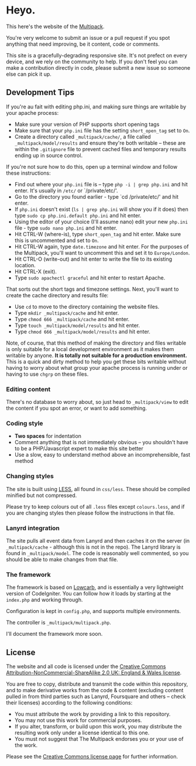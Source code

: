 # Heyo.

This here's the website of the [Multipack](http://multipack.co.uk).

You're very welcome to submit an issue or a pull request if you spot anything that need improving, be it content, code or comments.

This site is a gracefully-degrading responsive site. It's not prefect on every device, and we rely on the community to help. If you don't feel you can make a contribution directly in code, please submit a new issue so someone else can pick it up.

## Development Tips

If you're au fait with editing php.ini, and making sure things are writable by your apache process:

- Make sure your version of PHP supports short opening tags
- Make sure that your `php.ini` file has the setting `short_open_tag` set to `On`.
- Create a directory called `_multipack/cache/`, a file called `_multipack/model/results` and ensure they're both writable – these are within the `.gitignore` file to prevent cached files and temporary results ending up in source control.

If you're not sure how to do this, open up a terminal window and follow these instructions:

- Find out where your `php.ini` file is – type `php -i | grep php.ini` and hit enter. It's usually in `/etc/` or `/private/etc/'.
- Go to the directory you found earlier - type `cd /private/etc/' and hit enter.
- If `php.ini` doesn't exist (`ls | grep php.ini` will show you if it does) then type `sudo cp php.ini.default php.ini` and hit enter.
- Using the editor of your choice (I'll assume nano) edit your new `php.ini` file - type `sudo nano php.ini` and hit enter.
- Hit CTRL-W (where-is), type `short_open_tag` and hit enter. Make sure this is uncommented and set to `On`.
- Hit CTRL-W again, type `date.timezone` and hit enter. For the purposes of the Multipack, you'll want to uncomment this and set it to `Europe/London`.
- Hit CTRL-O (write-out) and hit enter to write the file to its existing location.
- Hit CTRL-X (exit).
- Type `sudo apachectl graceful` and hit enter to restart Apache.

That sorts out the short tags and timezone settings. Next, you'll want to create the cache directory and results file:

- Use `cd` to move to the directory containing the website files.
- Type `mkdir _multipack/cache` and hit enter.
- Type `chmod 666 _multipack/cache` and hit enter.
- Type `touch _multipack/model/results` and hit enter.
- Type `chmod 666 _multipack/model/results` and hit enter.

Note, of course, that this method of making the directory and files writable is only suitable for a local development environment as it makes them writable by anyone. **It is totally not suitable for a production environment.** This is a quick and dirty method to help you get these bits writable without having to worry about what group your apache process is running under or having to use `chgrp` on these files.

### Editing content

There's no database to worry about, so just head to `_multipack/view` to edit the content if you spot an error, or want to add something.

### Coding style

- **Two spaces** for indentation
- Comment anything that is not immediately obvious – you shouldn't have to be a PHP/Javascript expert to make this site better
- Use a slow, easy to understand method above an incomprehensible, fast method

### Changing styles

The site is built using [LESS](http://http://lesscss.org/), all found in `css/less`. These should be compiled minified but not compressed.

Please try to keep colours out of all `.less` files except `colours.less`, and if you are changing styles then please follow the instructions in that file.

### Lanyrd integration

The site pulls all event data from Lanyrd and then caches it on the server (in `_multipack/cache` - although this is not in the repo). The Lanyrd library is found in `_multipack/model`. The code is reasonably well commented, so you should be able to make changes from that file.

### The framework

The framework is based on [Lowcarb](https://github.com/phuu/lowcarb), and is essentially a very lightweight version of CodeIgniter. You can follow how it loads by starting at the `index.php` and working through.

Configuration is kept in `config.php`, and supports multiple environments.

The controller is `_multipack/multipack.php`.

I'll document the framework more soon.

## License

The website and all code is licensed under the [Creative Commons Attribution-NonCommercial-ShareAlike 2.0 UK: England & Wales license][cc].

You are free to copy, distribute and transmit the code within this repository, and to make derivative works from the code & content (excluding content pulled in from third parties such as Lanyrd, Foursquare and others – check their licenses) according to the following conditions:

- You must attribute the work by providing a link to this repository.
- You may not use this work for commercial purposes.
- If you alter, transform, or build upon this work, you may distribute the resulting work only under a license identical to this one.
- You must not suggest that The Multipack endorses you or your use of the work.

Please see the [Creative Commons license page][cc] for further information.

[cc]: http://creativecommons.org/licenses/by-nc-sa/2.0/uk/
